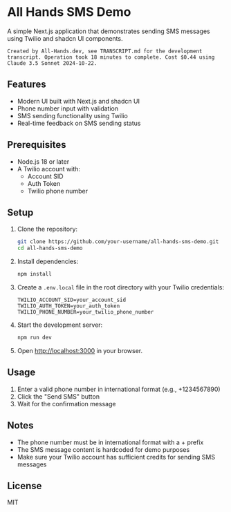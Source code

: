 # All Hands SMS Demo

A simple Next.js application that demonstrates sending SMS messages using Twilio and shadcn UI components.

```
Created by All-Hands.dev, see TRANSCRIPT.md for the development transcript. Operation took 18 minutes to complete. Cost $0.44 using Claude 3.5 Sonnet 2024-10-22.
```


## Features

- Modern UI built with Next.js and shadcn UI
- Phone number input with validation
- SMS sending functionality using Twilio
- Real-time feedback on SMS sending status

## Prerequisites

- Node.js 18 or later
- A Twilio account with:
  - Account SID
  - Auth Token
  - Twilio phone number

## Setup

1. Clone the repository:
   ```bash
   git clone https://github.com/your-username/all-hands-sms-demo.git
   cd all-hands-sms-demo
   ```

2. Install dependencies:
   ```bash
   npm install
   ```

3. Create a `.env.local` file in the root directory with your Twilio credentials:
   ```
   TWILIO_ACCOUNT_SID=your_account_sid
   TWILIO_AUTH_TOKEN=your_auth_token
   TWILIO_PHONE_NUMBER=your_twilio_phone_number
   ```

4. Start the development server:
   ```bash
   npm run dev
   ```

5. Open [http://localhost:3000](http://localhost:3000) in your browser.

## Usage

1. Enter a valid phone number in international format (e.g., +1234567890)
2. Click the "Send SMS" button
3. Wait for the confirmation message

## Notes

- The phone number must be in international format with a + prefix
- The SMS message content is hardcoded for demo purposes
- Make sure your Twilio account has sufficient credits for sending SMS messages

## License

MIT
